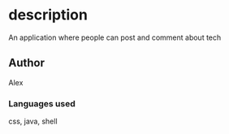 # description
An application where people can post and comment about tech

## Author
Alex 

### Languages used
css, java, shell